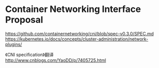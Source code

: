 # Container Networking Interface Proposal
https://github.com/containernetworking/cni/blob/spec-v0.3.0/SPEC.md  
https://kubernetes.io/docs/concepts/cluster-administration/network-plugins/  

《CNI specification》翻译  
http://www.cnblogs.com/YaoDD/p/7405725.html
